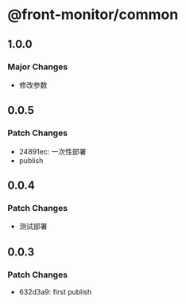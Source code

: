 # @front-monitor/common

## 1.0.0

### Major Changes

- 修改参数

## 0.0.5

### Patch Changes

- 24891ec: 一次性部署
- publish

## 0.0.4

### Patch Changes

- 测试部署

## 0.0.3

### Patch Changes

- 632d3a9: first publish
